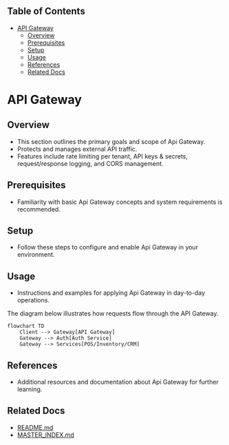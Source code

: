<!-- START doctoc generated TOC please keep comment here to allow auto update -->
<!-- DON'T EDIT THIS SECTION, INSTEAD RE-RUN doctoc TO UPDATE -->
## Table of Contents

- [API Gateway](#api-gateway)
  - [Overview](#overview)
  - [Prerequisites](#prerequisites)
  - [Setup](#setup)
  - [Usage](#usage)
  - [References](#references)
  - [Related Docs](#related-docs)

<!-- END doctoc generated TOC please keep comment here to allow auto update -->

# API Gateway

## Overview
- This section outlines the primary goals and scope of Api Gateway.
- Protects and manages external API traffic.
- Features include rate limiting per tenant, API keys & secrets, request/response logging, and CORS management.

## Prerequisites
- Familiarity with basic Api Gateway concepts and system requirements is recommended.

## Setup
- Follow these steps to configure and enable Api Gateway in your environment.

## Usage
- Instructions and examples for applying Api Gateway in day-to-day operations.

The diagram below illustrates how requests flow through the API Gateway.
```mermaid
flowchart TD
    Client --> Gateway[API Gateway]
    Gateway --> Auth[Auth Service]
    Gateway --> Services[POS/Inventory/CRM]
```

## References
- Additional resources and documentation about Api Gateway for further learning.

## Related Docs
- [README.md](README.md)
- [MASTER_INDEX.md](MASTER_INDEX.md)

